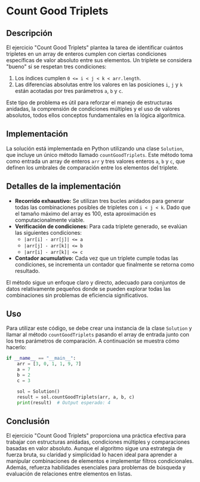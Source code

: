 # Count Good Triplets

## Descripción

El ejercicio "Count Good Triplets" plantea la tarea de identificar cuántos tripletes en un array de enteros cumplen con ciertas condiciones específicas de valor absoluto entre sus elementos. Un triplete se considera "bueno" si se respetan tres condiciones:

1. Los índices cumplen `0 <= i < j < k < arr.length`.
2. Las diferencias absolutas entre los valores en las posiciones `i`, `j` y `k` están acotadas por tres parámetros `a`, `b` y `c`.

Este tipo de problema es útil para reforzar el manejo de estructuras anidadas, la comprensión de condiciones múltiples y el uso de valores absolutos, todos ellos conceptos fundamentales en la lógica algorítmica.

## Implementación

La solución está implementada en Python utilizando una clase `Solution`, que incluye un único método llamado `countGoodTriplets`. Este método toma como entrada un array de enteros `arr` y tres valores enteros `a`, `b` y `c`, que definen los umbrales de comparación entre los elementos del triplete.

## Detalles de la implementación

- **Recorrido exhaustivo:** Se utilizan tres bucles anidados para generar todas las combinaciones posibles de tripletes con `i < j < k`. Dado que el tamaño máximo del array es 100, esta aproximación es computacionalmente viable.
- **Verificación de condiciones:** Para cada triplete generado, se evalúan las siguientes condiciones:
  - `|arr[i] - arr[j]| <= a`
  - `|arr[j] - arr[k]| <= b`
  - `|arr[i] - arr[k]| <= c`
- **Contador acumulativo:** Cada vez que un triplete cumple todas las condiciones, se incrementa un contador que finalmente se retorna como resultado.

El método sigue un enfoque claro y directo, adecuado para conjuntos de datos relativamente pequeños donde se pueden explorar todas las combinaciones sin problemas de eficiencia significativos.

## Uso

Para utilizar este código, se debe crear una instancia de la clase `Solution` y llamar al método `countGoodTriplets` pasando el array de entrada junto con los tres parámetros de comparación. A continuación se muestra cómo hacerlo:

```python
if __name__ == "__main__":
    arr = [3, 0, 1, 1, 9, 7]
    a = 7
    b = 2
    c = 3

    sol = Solution()
    result = sol.countGoodTriplets(arr, a, b, c)
    print(result)  # Output esperado: 4
```

## Conclusión

El ejercicio "Count Good Triplets" proporciona una práctica efectiva para trabajar con estructuras anidadas, condiciones múltiples y comparaciones basadas en valor absoluto. Aunque el algoritmo sigue una estrategia de fuerza bruta, su claridad y simplicidad lo hacen ideal para aprender a manipular combinaciones de elementos e implementar filtros condicionales. Además, refuerza habilidades esenciales para problemas de búsqueda y evaluación de relaciones entre elementos en listas.
